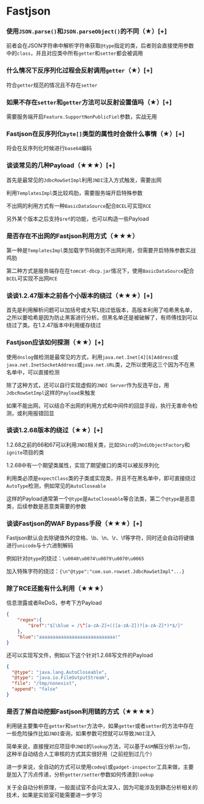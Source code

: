 # Fastjson

### 使用`JSON.parse()`和`JSON.parseObject()`的不同（★）[+]

前者会在JSON字符串中解析字符串获取`@type`指定的类，后者则会直接使用参数中的`class`，并且对应类中所有`getter`和`setter`都会被调用



### 什么情况下反序列化过程会反射调用`getter`（★）[+]

符合`getter`规范的情况且不存在`setter`



### 如果不存在`setter`和`getter`方法可以反射设置值吗（★）[+]

需要服务端开启`Feature.SupportNonPublicFiel`参数，实战无用



### Fastjson在反序列化`byte[]`类型的属性时会做什么事情（★）[+]

将会在反序列化时候进行`base64`编码



### 谈谈常见的几种Payload（★★★）[+]

首先是最常见的`JdbcRowSetImpl`利用`JNDI`注入方式触发，需要出网

利用`TemplatesImpl`类比较鸡肋，需要服务端开启特殊参数

不出网的利用方式有一种`BasicDataSource`配合`BCEL`可实现`RCE`

另外某个版本之后支持`$ref`的功能，也可以构造一些Payload



### 是否存在不出网的Fastjson利用方式（★★★）

第一种是`TemplatesImpl`类加载字节码做到不出网利用，但需要开启特殊参数实战鸡肋

第二种方式是服务端存在在`tomcat-dbcp.jar`情况下，使用`BasicDataSource`配合`BCEL`可实现不出网`RCE`



### 谈谈1.2.47版本之前各个小版本的绕过（★★★）[+]

首先是利用解析问题可以加括号或大写L绕过低版本，高版本利用了哈希黑名单，之所以要哈希是因为防止黑客进行分析。但黑名单还是被破解了，有师傅找到可以绕过了类。在1.2.47版本中利用缓存绕过



### Fastjson应该如何探测（★★）[+]

使用`dnslog`做检测是最常见的方式，利用`java.net.Inet[4][6]Address`或`java.net.InetSocketAddress`或`java.net.URL`类，之所以使用这三个因为不在黑名单中，可以直接检测

除了这种方式，还可以自行实现虚假的`JNDI Server`作为反连平台，用`JdbcRowSetImpl`这样的`Payload`来触发

如果不能出网，可以结合不出网的利用方式和中间件的回显手段，执行无害命令检测，或利用报错回显



### 谈谈1.2.68版本的绕过（★★）[+]

1.2.68之前的66和67可以利用`JNDI`相关类，比如`Shiro`的`JndiObjectFactory`和`ignite`项目的类

1.2.68中有一个期望类属性，实现了期望接口的类可以被反序列化

利用类必须是`expectClass`类的子类或实现类，并且不在黑名单中，即可直接绕过`AutoType`检测，例如常见的`AutoCloseable`

这样的Payload通常第一个`@type`是`AutoCloseable`等合法类，第二个`@type`是恶意类，后续参数是恶意类需要的参数



### 谈谈Fastjson的WAF Bypass手段（★★★）[+]

Fastjson默认会去除键值外的空格、\b、\n、\r、\f等字符，同时还会自动将键值进行`unicode`与十六进制解码

例如针对`@type`的绕过：`\u0040\u0074\u0079\u0070\u0065`

加入特殊字符的绕过：`{\n"@type":"com.sun.rowset.JdbcRowSetImpl"...}`



### 除了RCE还能有什么利用（★★★）

信息泄露或者ReDoS，参考下方Payload

```json
{
    "regex":{
        "$ref":"$[\blue = /\^[a-zA-Z]+(([a-zA-Z])?[a-zA-Z]*)*$/]"
    },
    "blue":"aaaaaaaaaaaaaaaaaaaaaaaaaaaa!"
}
```

还可以实现写文件，例如以下这个针对1.2.68写文件的Payload

```json
{
  "@type": "java.lang.AutoCloseable",
  "@type": "java.io.FileOutputStream",
  "file": "/tmp/nonexist",
  "append": "false"
}
```



### 是否了解自动挖掘Fastjson利用链的方式（★★★★）

利用链主要集中在`getter`和`setter`方法中，如果`getter`或者`setter`的方法中存在一些危险操作比如`JNDI`查询，如果参数可控就可以导致`JNDI`注入

简单来说，直接搜对应项目中`JNDI`的`lookup`方法，可以基于`ASM`解压分析`Jar`包，这种半自动结合人工审核的方式其实很好用（之前挖到过几个）

进一步来说，全自动的方式可以使用`codeql`或`gadget-inspector`工具来做，主要是加入了污点传递，分析`getter/setter`参数如何传递到`lookup`

关于全自动分析原理，一般面试官不会问太深入，因为可能涉及到静态分析相关的技术，如果是实验室可能需要进一步学习